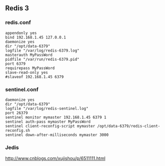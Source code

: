 ## Redis 3

### redis.conf
```
appendonly yes
bind 192.168.1.45 127.0.0.1
daemonize yes
dir "/opt/data-6379"
logfile "/var/log/redis-6379.log"
masterauth MyPassWord
pidfile "/var/run/redis-6379.pid"
port 6379
requirepass MyPassWord
slave-read-only yes
#slaveof 192.168.1.45 6379

``` 

### sentinel.conf
```
daemonize yes
dir "/opt/data-6379"
logfile "/var/log/redis-sentinel.log"
port 26379
sentinel monitor mymaster 192.168.1.45 6379 1
sentinel auth-pass mymaster MyPassWord
sentinel client-reconfig-script mymaster /opt/data-6379/redis-client-reconfig.sh
sentinel down-after-milliseconds mymaster 3000

```

### Jedis
http://www.cnblogs.com/xujishou/p/6511111.html


